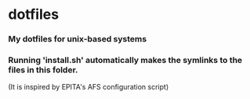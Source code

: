# dotfiles
### My dotfiles for unix-based systems
### Running 'install.sh' automatically makes the symlinks to the files in this folder.
(It is inspired by EPITA's AFS configuration script)
